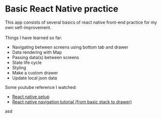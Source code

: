 # Basic React Native practice
This app consists of several basics of react native front-end practice
for my own self-improvement.
<br>
<br>
Things I have learned so far:
- Navigating between screens using bottom tab and drawer
- Data rendering with Map
- Passing data(s) between screens
- State life cycle
- Styling
- Make a custom drawer
- Update local json data

Some youtube reference I watched:
- [React native setup](https://youtu.be/4j_m_T0u8xU)
- [React native navigation tutorial (from basic stack to drawer)](https://youtu.be/a9jSyZXYGn8?list=PLQWFhX-gwJbmmqcP-9zMXBaxQbGKfIJY2)

asd